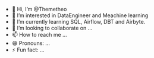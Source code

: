 - 👋 Hi, I’m @Themetheo
- 👀 I’m interested in DataEngineer and Meachine learning
- 🌱 I’m currently learning SQL, Airflow, DBT and Airbyte.
- 💞️ I’m looking to collaborate on ...
- 📫 How to reach me ...
- 😄 Pronouns: ...
- ⚡ Fun fact: ...

<!---
Themetheo/Themetheo is a ✨ special ✨ repository because its `README.md` (this file) appears on your GitHub profile.
You can click the Preview link to take a look at your changes.
--->

